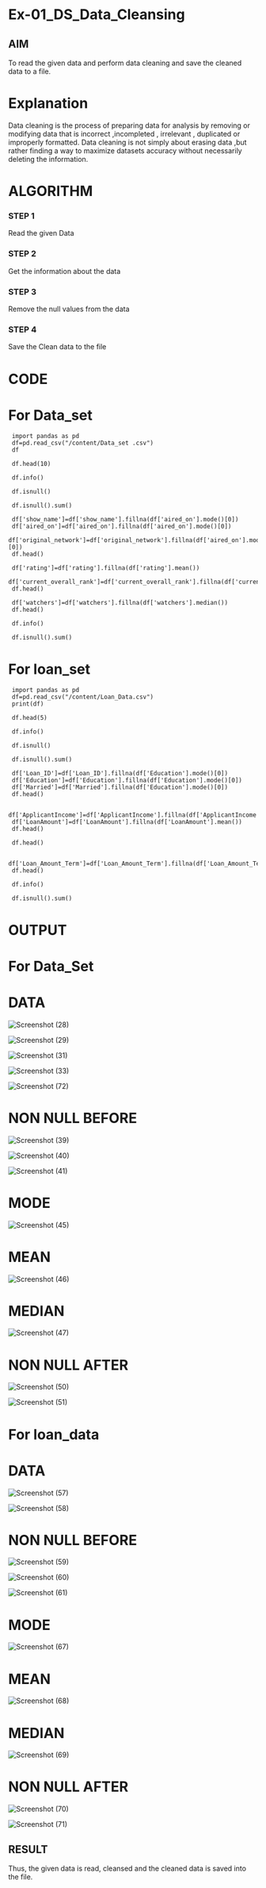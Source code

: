 # Ex-01_DS_Data_Cleansing


## AIM
To read the given data and perform data cleaning and save the cleaned data to a file. 

# Explanation
Data cleaning is the process of preparing data for analysis by removing or modifying data that is incorrect ,incompleted , irrelevant , duplicated or improperly formatted. 
Data cleaning is not simply about erasing data ,but rather finding a way to maximize datasets accuracy without necessarily deleting the information. 

# ALGORITHM
### STEP 1
Read the given Data
### STEP 2
Get the information about the data
### STEP 3
Remove the null values from the data
### STEP 4
Save the Clean data to the file

# CODE 
# For Data_set
```
 import pandas as pd
 df=pd.read_csv("/content/Data_set .csv")
 df

 df.head(10)

 df.info()

 df.isnull()

 df.isnull().sum()

 df['show_name']=df['show_name'].fillna(df['aired_on'].mode()[0])
 df['aired_on']=df['aired_on'].fillna(df['aired_on'].mode()[0])
 df['original_network']=df['original_network'].fillna(df['aired_on'].mode()[0])
 df.head()

 df['rating']=df['rating'].fillna(df['rating'].mean())
 df['current_overall_rank']=df['current_overall_rank'].fillna(df['current_overall_rank'].mean
 df.head()

 df['watchers']=df['watchers'].fillna(df['watchers'].median())
 df.head()

 df.info()

 df.isnull().sum()
```

# For loan_set
```
 import pandas as pd
 df=pd.read_csv("/content/Loan_Data.csv")
 print(df)

 df.head(5)

 df.info()

 df.isnull()

 df.isnull().sum()

 df['Loan_ID']=df['Loan_ID'].fillna(df['Education'].mode()[0])
 df['Education']=df['Education'].fillna(df['Education'].mode()[0])
 df['Married']=df['Married'].fillna(df['Education'].mode()[0])
 df.head()

 df['ApplicantIncome']=df['ApplicantIncome'].fillna(df['ApplicantIncome'].mean())
 df['LoanAmount']=df['LoanAmount'].fillna(df['LoanAmount'].mean())
 df.head()

 df.head()

 df['Loan_Amount_Term']=df['Loan_Amount_Term'].fillna(df['Loan_Amount_Term'].median())
 df.head()

 df.info()

 df.isnull().sum()
```
# OUTPUT
# For Data_Set
# DATA
![Screenshot (28)](https://github.com/pradeepasri26/ODD2023-Datascience-Ex01/assets/131433142/19b27941-bb32-4d1f-ac7e-88f22627c2f4)

![Screenshot (29)](https://github.com/pradeepasri26/ODD2023-Datascience-Ex01/assets/131433142/e0066b7c-fde8-41c4-95fd-3cfa91bbc487)

![Screenshot (31)](https://github.com/pradeepasri26/ODD2023-Datascience-Ex01/assets/131433142/b771523b-8783-4fbb-80c1-7612d4b22cd9)

![Screenshot (33)](https://github.com/pradeepasri26/ODD2023-Datascience-Ex01/assets/131433142/1b8dd877-b20d-4e34-8d1f-77b9cfe3b747)

![Screenshot (72)](https://github.com/pradeepasri26/ODD2023-Datascience-Ex01/assets/131433142/c963baec-059f-4663-b6a0-188a3caf6617)

# NON NULL BEFORE
![Screenshot (39)](https://github.com/pradeepasri26/ODD2023-Datascience-Ex01/assets/131433142/85eed589-ae9c-4c95-81f3-64ea67ca48ea)

![Screenshot (40)](https://github.com/pradeepasri26/ODD2023-Datascience-Ex01/assets/131433142/6fc698f6-97d2-4114-8827-3d653fddac5c)

![Screenshot (41)](https://github.com/pradeepasri26/ODD2023-Datascience-Ex01/assets/131433142/f6ef2000-21a5-433a-a1c8-5b33fe432542)

# MODE
![Screenshot (45)](https://github.com/pradeepasri26/ODD2023-Datascience-Ex01/assets/131433142/16b83227-2a98-453b-b260-3febc9ba561f)

# MEAN
![Screenshot (46)](https://github.com/pradeepasri26/ODD2023-Datascience-Ex01/assets/131433142/e74744fb-a440-458a-bc73-86c94e4b30b3)

# MEDIAN
![Screenshot (47)](https://github.com/pradeepasri26/ODD2023-Datascience-Ex01/assets/131433142/3f2a24c9-7f89-4469-942d-2737199a726e)

# NON NULL AFTER
![Screenshot (50)](https://github.com/pradeepasri26/ODD2023-Datascience-Ex01/assets/131433142/2e0e2667-758b-4670-92ee-2e0e5e7188c6)

![Screenshot (51)](https://github.com/pradeepasri26/ODD2023-Datascience-Ex01/assets/131433142/cc99c0d4-02ec-4ba2-a524-8a924e2aa43b)

# For loan_data
# DATA
![Screenshot (57)](https://github.com/pradeepasri26/ODD2023-Datascience-Ex01/assets/131433142/377cd686-c252-421f-889f-dd46cb609aa7)

![Screenshot (58)](https://github.com/pradeepasri26/ODD2023-Datascience-Ex01/assets/131433142/22a33740-dd9d-497b-b767-694dcef822f1)

# NON NULL BEFORE
![Screenshot (59)](https://github.com/pradeepasri26/ODD2023-Datascience-Ex01/assets/131433142/7b752ee1-08c6-44b9-82ce-093556262975)

![Screenshot (60)](https://github.com/pradeepasri26/ODD2023-Datascience-Ex01/assets/131433142/5a72eac1-94d7-4d2c-b1f9-f7406f1ecc43)

![Screenshot (61)](https://github.com/pradeepasri26/ODD2023-Datascience-Ex01/assets/131433142/e3e91cf4-a689-4aa6-aa9b-36bfe10b9d6d)

# MODE
![Screenshot (67)](https://github.com/pradeepasri26/ODD2023-Datascience-Ex01/assets/131433142/bf787221-16f7-4e45-bd3f-b3813bff24dd)

# MEAN
![Screenshot (68)](https://github.com/pradeepasri26/ODD2023-Datascience-Ex01/assets/131433142/3de43e23-0f1e-4fbe-93b0-360088bc07de)

# MEDIAN
![Screenshot (69)](https://github.com/pradeepasri26/ODD2023-Datascience-Ex01/assets/131433142/d1ca9d3a-435e-4a19-8e18-755de9132730)

# NON NULL AFTER
![Screenshot (70)](https://github.com/pradeepasri26/ODD2023-Datascience-Ex01/assets/131433142/519393f9-0ea5-4dd7-b1c7-9f17c24cde55)

![Screenshot (71)](https://github.com/pradeepasri26/ODD2023-Datascience-Ex01/assets/131433142/4029e170-2c06-40d3-b13e-b866ea448f75)

## RESULT
Thus, the given data is read, cleansed and the cleaned data is saved into the file.

